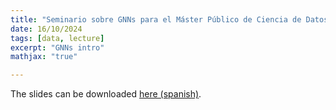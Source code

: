 ```yaml
---
title: "Seminario sobre GNNs para el Máster Público de Ciencia de Datos (UV)"
date: 16/10/2024
tags: [data, lecture]
excerpt: "GNNs intro"
mathjax: "true"

---  
```


The slides can be downloaded <a href="/slides_GNNs/slides.pdf" download>here (spanish)</a>.
